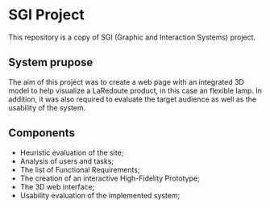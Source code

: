 # SGI Project

This repository is a copy of SGI (Graphic and Interaction Systems) project.


## System prupose

The aim of this project was to create a web page with an integrated 3D model to help visualize a LaRedoute product, in this case an flexible lamp.
In addition, it was also required to evaluate the target audience as well as the usability of the system.

## Components

- Heuristic evaluation of the site;
- Analysis of users and tasks;
- The list of Functional Requirements;
- The creation of an interactive High-Fidelity Prototype;
- The 3D web interface;
- Usability evaluation of the implemented system;
